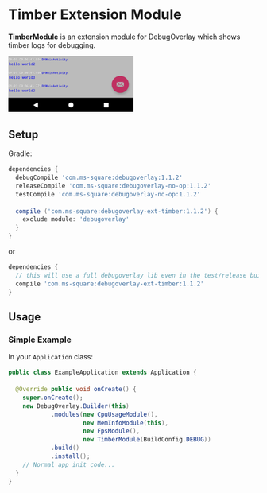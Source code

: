 Timber Extension Module
===========

**TimberModule** is an extension module for DebugOverlay which shows timber logs for debugging. 

<img src="../art/overlay_with_timber_module_small.png" width="50%" alt="DebugOverlay Screen Capture">

Setup
------

Gradle:

```groovy
dependencies {
  debugCompile 'com.ms-square:debugoverlay:1.1.2'
  releaseCompile 'com.ms-square:debugoverlay-no-op:1.1.2'
  testCompile 'com.ms-square:debugoverlay-no-op:1.1.2'
  
  compile ('com.ms-square:debugoverlay-ext-timber:1.1.2') {
    exclude module: 'debugoverlay'
  }
}
```

or

```groovy
dependencies {
  // this will use a full debugoverlay lib even in the test/release build
  compile 'com.ms-square:debugoverlay-ext-timber:1.1.2'
}
```

Usage
------

### Simple Example

In your `Application` class:

```java
public class ExampleApplication extends Application {

  @Override public void onCreate() {
    super.onCreate();
    new DebugOverlay.Builder(this)
            .modules(new CpuUsageModule(),
                     new MemInfoModule(this),
                     new FpsModule(),
                     new TimberModule(BuildConfig.DEBUG))
            .build()
            .install();
    // Normal app init code...
  }
}
```